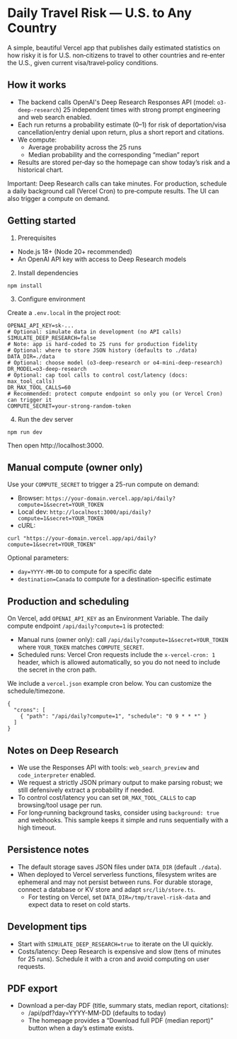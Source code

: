 Daily Travel Risk — U.S. to Any Country
=======================================

A simple, beautiful Vercel app that publishes daily estimated statistics on how risky it is for U.S. non‑citizens to travel to other countries and re‑enter the U.S., given current visa/travel‑policy conditions.

How it works
------------

- The backend calls OpenAI's Deep Research Responses API (model: `o3-deep-research`) 25 independent times with strong prompt engineering and web search enabled.
- Each run returns a probability estimate (0–1) for risk of deportation/visa cancellation/entry denial upon return, plus a short report and citations.
- We compute:
  - Average probability across the 25 runs
  - Median probability and the corresponding “median” report
- Results are stored per‑day so the homepage can show today’s risk and a historical chart.

Important: Deep Research calls can take minutes. For production, schedule a daily background call (Vercel Cron) to pre‑compute results. The UI can also trigger a compute on demand.

Getting started
---------------

1) Prerequisites

- Node.js 18+ (Node 20+ recommended)
- An OpenAI API key with access to Deep Research models

2) Install dependencies

```
npm install
```

3) Configure environment

Create a `.env.local` in the project root:

```
OPENAI_API_KEY=sk-...
# Optional: simulate data in development (no API calls)
SIMULATE_DEEP_RESEARCH=false
# Note: app is hard‑coded to 25 runs for production fidelity
# Optional: where to store JSON history (defaults to ./data)
DATA_DIR=./data
# Optional: choose model (o3-deep-research or o4-mini-deep-research)
DR_MODEL=o3-deep-research
# Optional: cap tool calls to control cost/latency (docs: max_tool_calls)
DR_MAX_TOOL_CALLS=60
# Recommended: protect compute endpoint so only you (or Vercel Cron) can trigger it
COMPUTE_SECRET=your-strong-random-token
```

4) Run the dev server

```
npm run dev
```

Then open http://localhost:3000.

Manual compute (owner only)
---------------------------

Use your `COMPUTE_SECRET` to trigger a 25-run compute on demand:

- Browser: `https://your-domain.vercel.app/api/daily?compute=1&secret=YOUR_TOKEN`
- Local dev: `http://localhost:3000/api/daily?compute=1&secret=YOUR_TOKEN`
- cURL:

```
curl "https://your-domain.vercel.app/api/daily?compute=1&secret=YOUR_TOKEN"
```

Optional parameters:

- `day=YYYY-MM-DD` to compute for a specific date
- `destination=Canada` to compute for a destination-specific estimate

Production and scheduling
-------------------------

On Vercel, add `OPENAI_API_KEY` as an Environment Variable. The daily compute endpoint `/api/daily?compute=1` is protected:

- Manual runs (owner only): call `/api/daily?compute=1&secret=YOUR_TOKEN` where `YOUR_TOKEN` matches `COMPUTE_SECRET`.
- Scheduled runs: Vercel Cron requests include the `x-vercel-cron: 1` header, which is allowed automatically, so you do not need to include the secret in the cron path.

We include a `vercel.json` example cron below. You can customize the schedule/timezone.

```
{
  "crons": [
    { "path": "/api/daily?compute=1", "schedule": "0 9 * * *" }
  ]
}
```

Notes on Deep Research
----------------------

- We use the Responses API with tools: `web_search_preview` and `code_interpreter` enabled.
- We request a strictly JSON primary output to make parsing robust; we still defensively extract a probability if needed.
- To control cost/latency you can set `DR_MAX_TOOL_CALLS` to cap browsing/tool usage per run.
- For long‑running background tasks, consider using `background: true` and webhooks. This sample keeps it simple and runs sequentially with a high timeout.

Persistence notes
-----------------

- The default storage saves JSON files under `DATA_DIR` (default `./data`).
- When deployed to Vercel serverless functions, filesystem writes are ephemeral and may not persist between runs. For durable storage, connect a database or KV store and adapt `src/lib/store.ts`.
  - For testing on Vercel, set `DATA_DIR=/tmp/travel-risk-data` and expect data to reset on cold starts.

Development tips
----------------

- Start with `SIMULATE_DEEP_RESEARCH=true` to iterate on the UI quickly.
- Costs/latency: Deep Research is expensive and slow (tens of minutes for 25 runs). Schedule it with a cron and avoid computing on user requests.

PDF export
----------

- Download a per‑day PDF (title, summary stats, median report, citations):
  - /api/pdf?day=YYYY-MM-DD (defaults to today)
  - The homepage provides a “Download full PDF (median report)” button when a day’s estimate exists.

